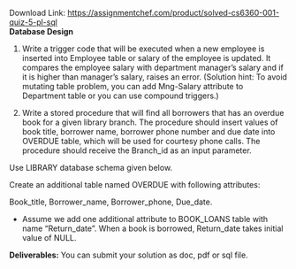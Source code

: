 Download Link: https://assignmentchef.com/product/solved-cs6360-001-quiz-5-pl-sql
<br>
<strong>Database Design </strong>

<strong> </strong>







<ol>

 <li>Write a trigger code that will be executed when a new employee is inserted into Employee table or salary of the employee is updated. It compares the employee salary with department manager’s salary and if it is higher than manager’s salary, raises an error. (Solution hint: To avoid mutating table problem, you can add Mng-Salary attribute to Department table or you can use compound triggers.)</li>

</ol>




<strong> </strong>

<ol start="2">

 <li>Write a stored procedure that will find all borrowers that has an overdue book for a given library branch. The procedure should insert values of book title, borrower name, borrower phone number and due date into OVERDUE table, which will be used for courtesy phone calls. The procedure should receive the Branch_id as an input parameter.</li>

</ol>




Use LIBRARY database schema given below.

Create an additional table named OVERDUE with following attributes:

Book_title, Borrower_name, Borrower_phone, Due_date.







<strong> </strong>

<ul>

 <li>Assume we add one additional attribute to BOOK_LOANS table with name “Return_date”. When a book is borrowed, Return_date takes initial value of NULL.</li>

</ul>










<strong>Deliverables:</strong> You can submit your solution as doc, pdf or sql file.